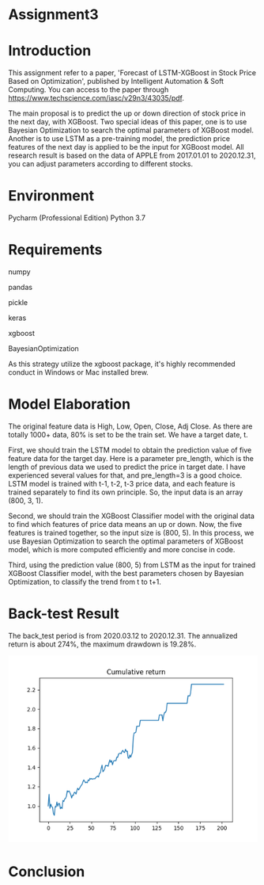 # Assignment3

# Introduction

This assignment refer to a paper, 'Forecast of LSTM-XGBoost in Stock Price Based on Optimization', published by Intelligent Automation & Soft Computing. 
You can access to the paper through https://www.techscience.com/iasc/v29n3/43035/pdf. 

The main proposal is to predict the up or down direction of stock price in the next day, with XGBoost. 
Two special ideas of this paper, one is to use Bayesian Optimization to search the optimal parameters of XGBoost model.
Another is to use LSTM as a pre-training model, the prediction price features of the next day is applied to be the input for XGBoost model.
All research result is based on the data of APPLE from 2017.01.01 to 2020.12.31, you can adjust parameters according to different stocks.

# Environment

Pycharm (Professional Edition) Python 3.7

# Requirements 

numpy 

pandas 

pickle

keras

xgboost

BayesianOptimization

As this strategy utilize the xgboost package, it's highly recommended conduct in Windows or Mac installed brew.

# Model Elaboration

The original feature data is High, Low, Open, Close, Adj Close.
As there are totally 1000+ data, 80% is set to be the train set.
We have a target date, t.

First, we should train the LSTM model to obtain the prediction value of five feature data for the target day.
Here is a parameter pre_length, which is the length of previous data we used to predict the price in target date.
I have experienced several values for that, and pre_length=3 is a good choice.
LSTM model is trained with t-1, t-2, t-3 price data, and each feature is trained separately to find its own principle.
So, the input data is an array (800, 3, 1).

Second, we should train the XGBoost Classifier model with the original data to find which features of price data means an up or down.
Now, the five features is trained together, so the input size is (800, 5).
In this process, we use Bayesian Optimization to search the optimal parameters of XGBoost model, which is more computed efficiently and more concise in code.

Third, using the prediction value (800, 5) from LSTM as the input for trained XGBoost Classifier model, with the best parameters chosen by Bayesian Optimization, to classify the trend from t to t+1. 

# Back-test Result

The back_test period is from 2020.03.12 to 2020.12.31. 
The annualized return is about 274%, the maximum drawdown is 19.28%.

![img.png](img.png)

# Conclusion




